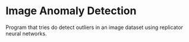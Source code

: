 # Image Anomaly Detection

Program that tries do detect outliers in an image dataset using
replicator neural networks.
